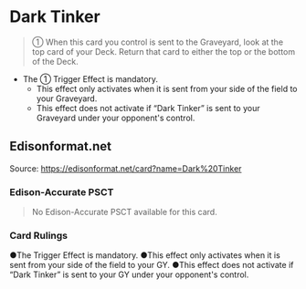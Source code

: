 # Dark Tinker

> ① When this card you control is sent to the Graveyard, look at the top card of your Deck. Return that card to either the top or the bottom of the Deck.

*   The ① Trigger Effect is mandatory.
    *   This effect only activates when it is sent from your side of the field to your Graveyard.
    *   This effect does not activate if “Dark Tinker” is sent to your Graveyard under your opponent's control.

## Edisonformat.net

Source: https://edisonformat.net/card?name=Dark%20Tinker

### Edison-Accurate PSCT

> No Edison-Accurate PSCT available for this card.

### Card Rulings

●The Trigger Effect is mandatory.
●This effect only activates when it is sent from your side of the field to your GY.
●This effect does not activate if “Dark Tinker” is sent to your GY under your opponent's control.
            